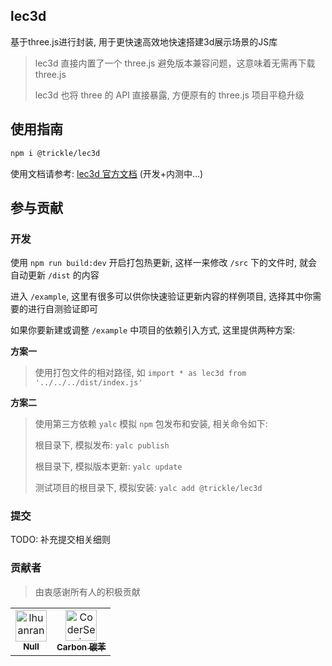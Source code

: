 ## lec3d

基于three.js进行封装, 用于更快速高效地快速搭建3d展示场景的JS库

> lec3d 直接内置了一个 three.js 避免版本兼容问题，这意味着无需再下载 three.js
>
> lec3d 也将 three 的 API 直接暴露, 方便原有的 three.js 项目平稳升级

## 使用指南

```bash
npm i @trickle/lec3d
```

使用文档请参考: [lec3d 官方文档](https://lec-org.github.io/lec3d/) (开发+内测中...)

## 参与贡献

### 开发

使用 `npm run build:dev` 开启打包热更新, 这样一来修改 `/src` 下的文件时, 就会自动更新 `/dist` 的内容

进入 `/example`, 这里有很多可以供你快速验证更新内容的样例项目, 选择其中你需要的进行自测验证即可

如果你要新建或调整 `/example` 中项目的依赖引入方式, 这里提供两种方案:

**方案一**
> 使用打包文件的相对路径, 如 `import * as lec3d from '../../../dist/index.js'`


**方案二**
> 使用第三方依赖 `yalc` 模拟 `npm` 包发布和安装, 相关命令如下:
>
> 根目录下, 模拟发布: `yalc publish`
>
> 根目录下, 模拟版本更新: `yalc update`
>
> 测试项目的根目录下, 模拟安装: `yalc add @trickle/lec3d`


### 提交

TODO: 补充提交相关细则


### 贡献者 
>由衷感谢所有人的积极贡献

<!-- readme: collaborators,contributors -start -->
<table>
<tr>
    <td align="center">
        <a href="https://github.com/lhuanran">
            <img src="https://avatars.githubusercontent.com/u/118098272?v=4" width="50;" alt="lhuanran"/>
            <br />
            <sub><b>Null</b></sub>
        </a>
    </td>
    <td align="center">
        <a href="https://github.com/CoderSerio">
            <img src="https://avatars.githubusercontent.com/u/79406469?v=4" width="50;" alt="CoderSerio"/>
            <br />
            <sub><b>Carbon 碳苯</b></sub>
        </a>
    </td></tr>
</table>
<!-- readme: collaborators,contributors -end -->

